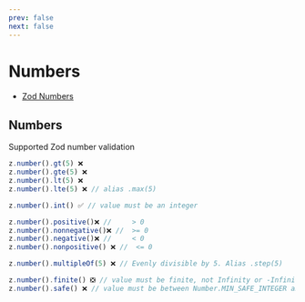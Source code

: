 ```yaml
---
prev: false
next: false
---
```


# Numbers

* [Zod Numbers](https://zod.dev/?id=numbers)

## Numbers

Supported Zod number validation

```ts
z.number().gt(5) ❌
z.number().gte(5) ❌
z.number().lt(5) ❌
z.number().lte(5) ❌ // alias .max(5)

z.number().int() ✅ // value must be an integer

z.number().positive()❌ //     > 0
z.number().nonnegative()❌ //  >= 0
z.number().negative()❌ //     < 0
z.number().nonpositive() ❌ //  <= 0

z.number().multipleOf(5) ❌ // Evenly divisible by 5. Alias .step(5)

z.number().finite() ❎ // value must be finite, not Infinity or -Infinity
z.number().safe() ❌ // value must be between Number.MIN_SAFE_INTEGER and Number.MAX_SAFE_INTEGER
```
